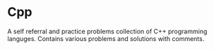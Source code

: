 # Cpp
A self referral and practice problems collection of C++ programming languges.
 Contains various problems and solutions with comments.
